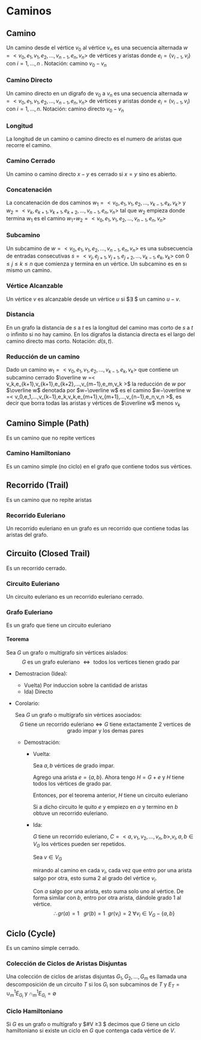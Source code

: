 # Caminos

## Camino

Un camino desde el vértice $v_0$ al vértice $v_n$ es una secuencia alternada $w =< v_0,e_1,v_1,e_2,...,v_{n−1},e_n,v_n >$ de vértices y aristas donde $e_i = \{v_{i−1},v_i\}$ con $i = 1,...,n$ . Notación: camino $v_0 −v_n$

### Camino Directo

Un camino directo en un dígrafo de $v_0$ a $v_n$ es una secuencia alternada $w =< v_0,e_1,v_1,e_2,...,v_{n−1},e_n,v_n >$ de vértices y aristas donde $e_i = (v_{i−1},v_i)$ con $i = 1,...,n$. Notación: camino directo $v_0 −v_n$

### Longitud

La longitud de un camino o camino directo es el numero de aristas que recorre el camino.

### Camino Cerrado

Un camino o camino directo $x−y$ es cerrado si $x = y$ sino es abierto.

### Concatenación

La concatenación de dos caminos $w_1 =< v_0,e_1,v_1,e_2,...,v_{k−1},e_k,v_k >$ y $w_2 =< v_k,e_{k+1},v_{k+1},e_{k+2},...,v_{n−1},e_n,v_n >$ tal que $w_2$ empieza donde termina $w_1$ es el camino $w_1◦w_2 =< v_0,e_1,v_1,e_2,...,v_{n−1},e_n,v_n >$

### Subcamino

Un subcamino de $w =< v_0,e_1,v_1,e_2,...,v_{n−1},e_n,v_n >$ es una subsecuencia de entradas consecutivas $s =< v_j,e_{j+1},v_{j+1},e_{j+2},...,v_{k−1},e_k,v_k >$ con $0≤ j ≤ k ≤ n$ que comienza y termina en un vértice. Un subcamino es en sı mismo un camino.

### Vértice Alcanzable

Un vértice $v$ es alcanzable desde un vértice $u$ si $∃ $ un camino $u−v$.

### Distancia

En un grafo la distancia de $s$ a $t$ es la longitud del camino mas corto de $s$ a $t$ o inﬁnito si no hay camino. En los dígrafos la distancia directa es el largo del camino directo mas corto. Notación: $d(s,t)$.

### Reducción de un camino

Dado un camino $w_1 =< v_0,e_1,v_1,e_2,...,v_{k−1},e_k,v_k >$ que contiene un subcamino cerrado $\overline w =< v_k,e_{k+1},v_{k+1},e_{k+2},...,v_{m−1},e_m,v_k >$ la reducción de $w$ por $\overline w$ denotada por $w−\overline w$ es el camino $w−\overline w =< v_0,e_1,...,v_{k−1},e_k,v_k,e_{m+1},v_{m+1},...,v_{n−1},e_n,v_n >$, es decir que borra todas las aristas y vértices de $\overline w$ menos $v_k$

## Camino Simple (Path)

Es un camino que no repite vertices

### Camino Hamiltoniano

Es un camino simple (no ciclo) en el grafo que contiene todos sus vértices.

## Recorrido (Trail)

Es un camino que no repite aristas

### Recorrido Euleriano

Un recorrido euleriano en un grafo es un recorrido que contiene todas las aristas del grafo.

## Circuito (Closed Trail)

Es un recorrido cerrado.

### Circuito Euleriano

Un circuito euleriano es un recorrido euleriano cerrado.

### Grafo Euleriano

Es un grafo que tiene un circuito euleriano

#### Teorema

Sea $G$ un grafo o multígrafo sin vértices aislados:
$$
G \text{ es un grafo euleriano } \Leftrightarrow \text{ todos los vertices tienen grado par}
$$

- Demostracion (Idea):

  - Vuelta) Por induccion sobre la cantidad de aristas
  - Ida) Directo

- Corolario:

  Sea $G$ un grafo o multígrafo sin vértices asociados:
  $$
  G \text{ tiene un recorrido euleriano} \Leftrightarrow G \text{ tiene extactamente 2 vertices de grado impar y los demas pares}
  $$

  - Demostración:

    - Vuelta:

      Sea $a,b$ vértices de grado impar.

      Agrego una arista $e=\{a,b\}$. Ahora tengo $H=G+e$ y $H$ tiene todos los vértices de grado par.

      Entonces, por el teorema anterior,  $H$ tiene un circuito euleriano

      Si a dicho circuito le quito $e$ y empiezo en $a$ y termino en $b$ obtuve un recorrido euleriano.

    - Ida:

      $G$ tiene un recorrido euleriano, $C=<a,v_1,v_2,\dots,v_n,b>, v_i,a,b \in V_G$ los vértices pueden ser repetidos.

      Sea $v\in V_G$

      mirando al camino en cada $v_i$, cada vez que entro por una arista salgo por otra, esto suma 2 al grado del vértice $v_i$.

      Con $a$ salgo por una arista, esto suma solo uno al vértice. De forma similar con $b$, entro por otra arista, dándole grado 1 al vértice.
      $$
      \therefore gr(a)=1~~~gr(b)=1~~gr(v_i)=2~ \forall v_i\in V_G-\{a,b\}
      $$

## Ciclo (Cycle)

Es un camino simple cerrado.

### Colección de Ciclos de Aristas Disjuntas

Una colección de ciclos de aristas disjuntas $G_1,G_2,...,G_m$ es llamada una descomposición de un circuito $T$ si los $G_i$ son subcaminos de $T$ y $E_T =\cup_m^1 E_{G_i}$ y $\cap_m^1 E_{G_i} =∅$

 ### Ciclo Hamiltoniano

Si $G$ es un grafo o multígrafo y $\#V ≥3 $ decimos que $G$ tiene un ciclo hamiltoniano si existe un ciclo en $G$ que contenga cada vértice de $V$.

